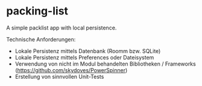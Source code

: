 # packing-list
A simple packlist app with local persistence.



Technische Anforderungen:
 - Lokale Persistenz mittels Datenbank (Roomm bzw. SQLite)
 - Lokale Persistenz mittels Preferences oder Dateisystem
 - Verwendung von nicht im Modul behandelten Bibliotheken /
   Frameworks (https://github.com/skydoves/PowerSpinner)
 - Erstellung von sinnvollen Unit-Tests


